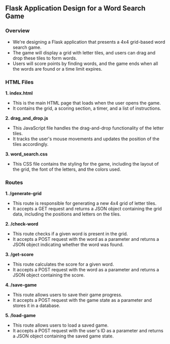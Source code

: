 ## Flask Application Design for a Word Search Game

### Overview
- We're designing a Flask application that presents a 4x4 grid-based word search game.
- The game will display a grid with letter tiles, and users can drag and drop these tiles to form words.
- Users will score points by finding words, and the game ends when all the words are found or a time limit expires.

### HTML Files

**1. index.html**
- This is the main HTML page that loads when the user opens the game.
- It contains the grid, a scoring section, a timer, and a list of instructions.

**2. drag_and_drop.js**
- This JavaScript file handles the drag-and-drop functionality of the letter tiles.
- It tracks the user's mouse movements and updates the position of the tiles accordingly.

**3. word_search.css**
- This CSS file contains the styling for the game, including the layout of the grid, the font of the letters, and the colors used.

### Routes

**1. /generate-grid**
- This route is responsible for generating a new 4x4 grid of letter tiles.
- It accepts a GET request and returns a JSON object containing the grid data, including the positions and letters on the tiles.

**2. /check-word**
- This route checks if a given word is present in the grid.
- It accepts a POST request with the word as a parameter and returns a JSON object indicating whether the word was found.

**3. /get-score**
- This route calculates the score for a given word.
- It accepts a POST request with the word as a parameter and returns a JSON object containing the score.

**4. /save-game**
- This route allows users to save their game progress.
- It accepts a POST request with the game state as a parameter and stores it in a database.

**5. /load-game**
- This route allows users to load a saved game.
- It accepts a POST request with the user's ID as a parameter and returns a JSON object containing the saved game state.